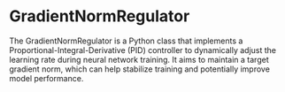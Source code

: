 # GradientNormRegulator
The GradientNormRegulator is a Python class that implements a Proportional-Integral-Derivative (PID) controller to dynamically adjust the learning rate during neural network training. It aims to maintain a target gradient norm, which can help stabilize training and potentially improve model performance.
